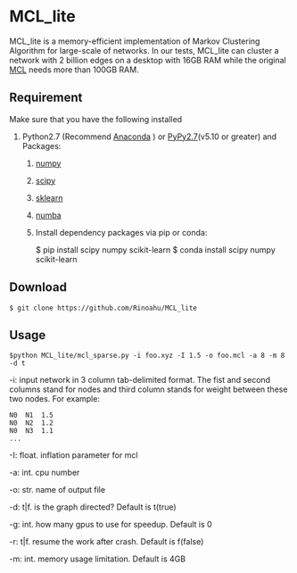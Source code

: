 # MCL_lite
MCL_lite is a memory-efficient implementation of Markov Clustering Algorithm for large-scale of networks. In our tests, MCL_lite can cluster a network with 2 billion edges on a desktop with 16GB RAM while the original [MCL](https://micans.org/mcl/ "https://micans.org/mcl/") needs more than 100GB RAM.

## Requirement

Make sure that you have the following installed

1. Python2.7 (Recommend [Anaconda](https://www.continuum.io/downloads#linux "https://www.continuum.io/downloads#linux" ) ) or [PyPy2.7](http://pypy.org/download.html "http:/
/pypy.org/download.html")(v5.10 or greater) and Packages:
    1. [numpy](http://www.numpy.org/ "http://www.numpy.org/")
    2. [scipy](https://www.scipy.org/ "https://www.scipy.org/")
    3. [sklearn](http://scikit-learn.org/stable/ "http://scikit-learn.org/stable/")
    4. [numba](https://numba.pydata.org/ "https://numba.pydata.org/")

    5. Install dependency packages via pip or conda:

        $ pip install scipy numpy scikit-learn
        $ conda install scipy numpy scikit-learn


## Download

    $ git clone https://github.com/Rinoahu/MCL_lite

## Usage

    $python MCL_lite/mcl_sparse.py -i foo.xyz -I 1.5 -o foo.mcl -a 8 -m 8 -d t

-i: input network in 3 column tab-delimited format. The fist and second columns stand for nodes and third column stands for weight between these two nodes. For example: 

    N0	N1	1.5
    N0	N2	1.2
	N0	N3	1.1
	...

-I: float. inflation parameter for mcl

-a:   int. cpu number

-o:   str. name of output file

-d:   t|f. is the graph directed? Default is t(true)

-g:   int. how many gpus to use for speedup. Default is 0

-r:   t|f. resume the work after crash. Default is f(false)

-m:   int. memory usage limitation. Default is 4GB

